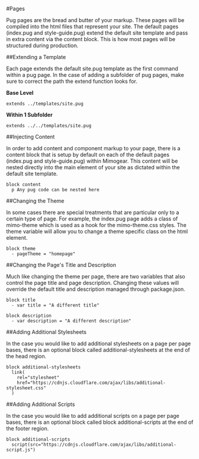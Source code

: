 #Pages

Pug pages are the bread and butter of your markup. These pages will be compiled into the html files that represent your site. The default pages (index.pug and style-guide.pug) extend the default site template and pass in extra content via the content block. This is how most pages will be structured during production.

##Extending a Template

Each page extends the default site.pug template as the first command within a pug page. In the case of adding a subfolder of pug pages, make sure to correct the path the extend function looks for.

**Base Level**

```pug
extends ../templates/site.pug
```

**Within 1 Subfolder**

```pug
extends ../../templates/site.pug
```

##Injecting Content

In order to add content and component markup to your page, there is a content block that is setup by default on each of the default pages (index.pug and style-guide.pug) within Mimogear. This content will be nested directly into the main element of your site as dictated within the default site template.

```pug
block content
  p Any pug code can be nested here
```

##Changing the Theme

In some cases there are special treatments that are particular only to a certain type of page. For example, the index.pug page adds a class of mimo-theme which is used as a hook for the mimo-theme.css styles. The theme variable will allow you to change a theme specific class on the html element.

```pug
block theme
  - pageTheme = "homepage"
```

##Changing the Page's Title and Description

Much like changing the theme per page, there are two variables that also control the page title and page description. Changing these values will override the default title and description managed through package.json.

```pug
block title
  - var title = "A different title"

block description
  - var description = "A different description"
```

##Adding Additional Stylesheets

In the case you would like to add additional stylesheets on a page per page bases, there is an optional block called additional-stylesheets at the end of the head region.

```pug
block additional-stylesheets
  link(
    rel="stylesheet"
    href="https://cdnjs.cloudflare.com/ajax/libs/additional-stylesheet.css"
  )
```

##Adding Additional Scripts

In the case you would like to add additional scripts on a page per page bases, there is an optional block called block additional-scripts at the end of the footer region.

```pug
block additional-scripts
  script(src="https://cdnjs.cloudflare.com/ajax/libs/additional-script.js")
```
